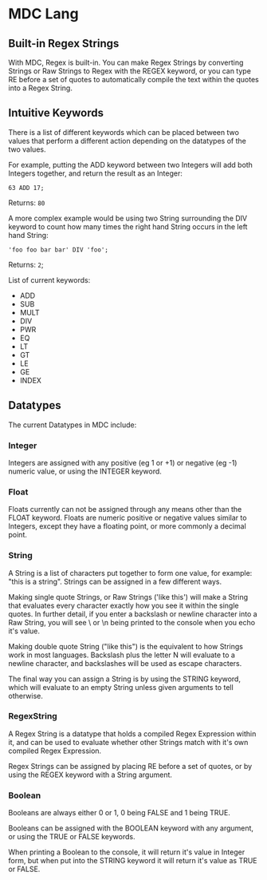 # MDC Lang

## Built-in Regex Strings

With MDC, Regex is built-in. You can make Regex Strings by converting Strings or Raw Strings to Regex with the REGEX keyword, or you can type RE before a set of quotes to automatically compile the text within the quotes into a Regex String.

## Intuitive Keywords

There is a list of different keywords which can be placed between two values that perform a different action depending on the datatypes of the two values.

For example, putting the ADD keyword between two Integers will add both Integers together, and return the result as an Integer:

    63 ADD 17;

Returns: `80`

A more complex example would be using two String surrounding the DIV keyword to count how many times the right hand String occurs in the left hand String:

    'foo foo bar bar' DIV 'foo';

Returns: `2`;

List of current keywords:

- ADD
- SUB
- MULT
- DIV
- PWR
- EQ
- LT
- GT
- LE
- GE
- INDEX

## Datatypes

The current Datatypes in MDC include:

### Integer

Integers are assigned with any positive (eg 1 or +1) or negative (eg -1) numeric value, or using the INTEGER keyword.

### Float

Floats currently can not be assigned through any means other than the FLOAT keyword.
Floats are numeric positive or negative values similar to Integers, except they have a floating point, or more commonly a decimal point.

### String

A String is a list of characters put together to form one value, for example: "this is a string". Strings can be assigned in a few different ways.

Making single quote Strings, or Raw Strings ('like this') will make a String that evaluates every character exactly how you see it within the single quotes. In further detail,   if you enter a backslash or newline character into a Raw String, you will see \ or \n being printed to the console when you echo it's value.

Making double quote String ("like this") is the equivalent to how Strings work in most languages. Backslash plus the letter N will evaluate to a newline character, and backslashes will be used as escape characters.

The final way you can assign a String is by using the STRING keyword, which will evaluate to an empty String unless given arguments to tell otherwise.

### RegexString

A Regex String is a datatype that holds a compiled Regex Expression within it, and can be used to evaluate whether other Strings match with it's own compiled Regex Expression.

Regex Strings can be assigned by placing RE before a set of quotes, or by using the REGEX keyword with a String argument.

### Boolean

Booleans are always either 0 or 1, 0 being FALSE and 1 being TRUE.

Booleans can be assigned with the BOOLEAN keyword with any argument, or using the TRUE or FALSE keywords.

When printing a Boolean to the console, it will return it's value in Integer form, but when put into the STRING keyword it will return it's value as TRUE or FALSE.
